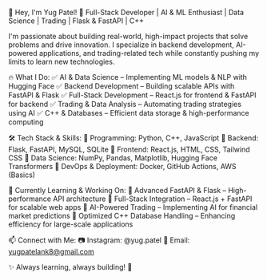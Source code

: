 👋 Hey, I'm Yug Patel!
🚀 Full-Stack Developer | AI & ML Enthusiast | Data Science | Trading | Flask & FastAPI | C++

I'm passionate about building real-world, high-impact projects that solve problems and drive innovation. I specialize in backend development, AI-powered applications, and trading-related tech while constantly pushing my limits to learn new technologies.

🔥 What I Do:
✅ AI & Data Science – Implementing ML models & NLP with Hugging Face
✅ Backend Development – Building scalable APIs with FastAPI & Flask
✅ Full-Stack Development – React.js for frontend & FastAPI for backend
✅ Trading & Data Analysis – Automating trading strategies using AI
✅ C++ & Databases – Efficient data storage & high-performance computing

🛠 Tech Stack & Skills:
🔹 Programming: Python, C++, JavaScript
🔹 Backend: Flask, FastAPI, MySQL, SQLite
🔹 Frontend: React.js, HTML, CSS, Tailwind CSS
🔹 Data Science: NumPy, Pandas, Matplotlib, Hugging Face Transformers
🔹 DevOps & Deployment: Docker, GitHub Actions, AWS (Basics)

📌 Currently Learning & Working On:
🚀 Advanced FastAPI & Flask – High-performance API architecture
🚀 Full-Stack Integration – React.js + FastAPI for scalable web apps
🚀 AI-Powered Trading – Implementing AI for financial market predictions
🚀 Optimized C++ Database Handling – Enhancing efficiency for large-scale applications

📫 Connect with Me:
📷 Instagram: @yug.patel
📩 Email: yugpatelank8@gmail.com

✨ Always learning, always building! 🚀
